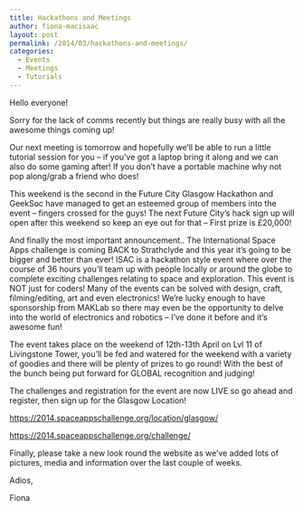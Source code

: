 ```yaml
---
title: Hackathons and Meetings
author: fiona-macisaac
layout: post
permalink: /2014/03/hackathons-and-meetings/
categories:
  - Events
  - Meetings
  - Tutorials
---
```

Hello everyone!

Sorry for the lack of comms recently but things are really busy with all the awesome things coming up!

Our next meeting is tomorrow and hopefully we’ll be able to run a little tutorial session for you &#8211; if you’ve got a laptop bring it along and we can also do some gaming after! If you don’t have a portable machine why not pop along/grab a friend who does!

This weekend is the second in the Future City Glasgow Hackathon and GeekSoc have managed to get an esteemed group of members into the event &#8211; fingers crossed for the guys! The next Future City’s hack sign up will open after this weekend so keep an eye out for that &#8211; First prize is £20,000!

And finally the most important announcement.. The International Space Apps challenge is coming BACK to Strathclyde and this year it’s going to be bigger and better than ever! ISAC is a hackathon style event where over the course of 36 hours you’ll team up with people locally or around the globe to complete exciting challenges relating to space and exploration. This event is NOT just for coders! Many of the events can be solved with design, craft, filming/editing, art and even electronics! We’re lucky enough to have sponsorship from MAKLab so there may even be the opportunity to delve into the world of electronics and robotics &#8211; I’ve done it before and it’s awesome fun!

The event takes place on the weekend of 12th-13th April on Lvl 11 of Livingstone Tower, you’ll be fed and watered for the weekend with a variety of goodies and there will be plenty of prizes to go round! With the best of the bunch being put forward for GLOBAL recognition and judging!

The challenges and registration for the event are now LIVE so go ahead and register, then sign up for the Glasgow Location!

<https://2014.spaceappschallenge.org/location/glasgow/>

<https://2014.spaceappschallenge.org/challenge/>

Finally, please take a new look round the website as we’ve added lots of pictures, media and information over the last couple of weeks.

Adios,

Fiona